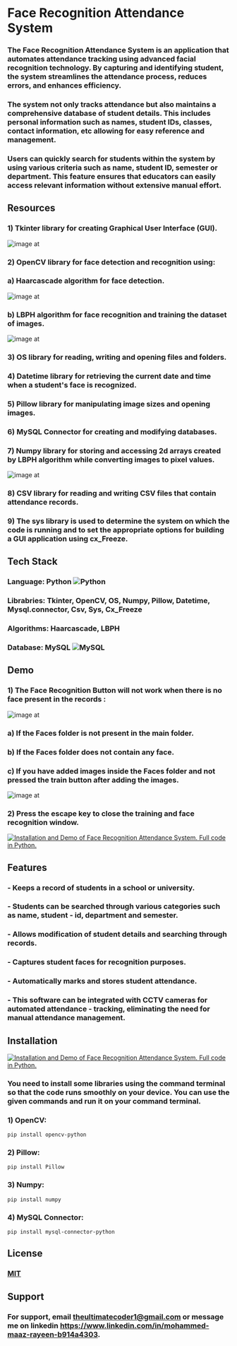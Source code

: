# Face Recognition Attendance System

### The Face Recognition Attendance System is an application that automates attendance tracking using advanced facial recognition technology. By capturing and identifying student, the system streamlines the attendance process, reduces errors, and enhances efficiency.

### The system not only tracks attendance but also maintains a comprehensive database of student details. This includes personal information such as names, student IDs, classes, contact information, etc allowing for easy reference and management.

### Users can quickly search for students within the system by using various criteria such as name, student ID, semester or department. This feature ensures that educators can easily access relevant information without extensive manual effort.                    



    


## Resources 
### 1) **Tkinter** library for creating Graphical User Interface (GUI).
   ![image at](https://github.com/0maaz-01/Face-Recognition-Attendance-System/blob/main/Images/21.png)

### 2) **OpenCV** library for face detection and recognition using:     
### a) **Haarcascade** algorithm for face detection.
 ![image at](https://github.com/0maaz-01/Face-Recognition-Attendance-System/blob/main/Images/Main-1.jpg)



                   
### b) **LBPH** algorithm for face recognition and training the dataset of images.
![image at](https://github.com/0maaz-01/Face-Recognition-Attendance-System/blob/main/Images/re.png)
                 

### 3) **OS** library for reading, writing and opening files and folders.

### 4) **Datetime** library for retrieving the current date and time when a student's face is recognized.

### 5) **Pillow** library for manipulating image sizes and opening images.

### 6) **MySQL Connector** for creating and modifying databases.

### 7) **Numpy** library for storing and accessing 2d arrays created by LBPH algorithm while converting images to pixel values.
![image at](https://github.com/0maaz-01/Face-Recognition-Attendance-System/blob/main/Images/Screenshot%202024-10-10%20055346.png)

### 8) **CSV** library for reading and writing CSV files that contain attendance records.

### 9) The **sys** library is used to determine the system on which the code is running and to set the appropriate options for building a GUI application using **cx_Freeze**.

## Tech Stack

### **Language:** Python ![Python](https://img.shields.io/badge/python-3670A0?style=for-the-badge&logo=python&logoColor=ffdd54)

### **Librabries:** Tkinter, OpenCV, OS, Numpy, Pillow, Datetime,    Mysql.connector, Csv, Sys, Cx_Freeze

### **Algorithms:** Haarcascade, LBPH

### **Database:** MySQL ![MySQL](https://img.shields.io/badge/mysql-4479A1.svg?style=for-the-badge&logo=mysql&logoColor=white) 

## Demo
### 1) **The Face Recognition Button will not work when there is no face present in the records :**
![image at](https://github.com/0maaz-01/Face-Recognition-Attendance-System/blob/main/Images/fr.png)

   ### a) If the Faces folder is not present in the main folder.


   ### b) If the Faces folder does not contain any face.

  ###  c) If you have added images inside the Faces folder and not pressed the train button after adding the images.
  ![image at](https://github.com/0maaz-01/Face-Recognition-Attendance-System/blob/main/Images/train.png)

### 2) Press the **escape key** to close the training and face recognition window.

 [![Installation and Demo of Face Recognition Attendance System. Full code in Python.](https://ytcards.demolab.com/?id=jCzwcGH10XM&title=Installation+and+Demo+of+Face+Recognition+Attendance+System.+Full+code+in+Python.&lang=en&timestamp=1728498600&background_color=%230d1117&title_color=%23ffffff&stats_color=%23dedede&max_title_lines=1&width=250&border_radius=5&duration=653 "Installation and Demo of Face Recognition Attendance System. Full code in Python.")]([https://youtu.be/jCzwcGH10XM?si=6Xffrpw5f5WXF8hz])


## Features

### - Keeps a record of students in a school or university.
### - Students can be searched through various categories such as name, student - id, department and semester.
### - Allows modification of student details and searching through records.
### - Captures student faces for recognition purposes.
### - Automatically marks and stores student attendance.
### - This software can be integrated with CCTV cameras for automated attendance - tracking, eliminating the need for manual attendance management.




## Installation

[![Installation and Demo of Face Recognition Attendance System. Full code in Python.](https://ytcards.demolab.com/?id=jCzwcGH10XM&title=Installation+and+Demo+of+Face+Recognition+Attendance+System.+Full+code+in+Python.&lang=en&timestamp=1728498600&background_color=%230d1117&title_color=%23ffffff&stats_color=%23dedede&max_title_lines=1&width=250&border_radius=5&duration=653 "Installation and Demo of Face Recognition Attendance System. Full code in Python.")]([https://youtu.be/jCzwcGH10XM?si=6Xffrpw5f5WXF8hz])


### You need to install some libraries using the command terminal so that the code runs smoothly on your device. You can use the given commands and run it on your command terminal.

### 1) OpenCV:

    pip install opencv-python
### 2) Pillow:
   
    pip install Pillow

### 3) Numpy:
    
    pip install numpy
### 4) MySQL Connector:
   
    pip install mysql-connector-python
   
   

    
## License

### [MIT](https://choosealicense.com/licenses/mit/)


## Support

### For support, email theultimatecoder1@gmail.com or message me on linkedin https://www.linkedin.com/in/mohammed-maaz-rayeen-b914a4303.

